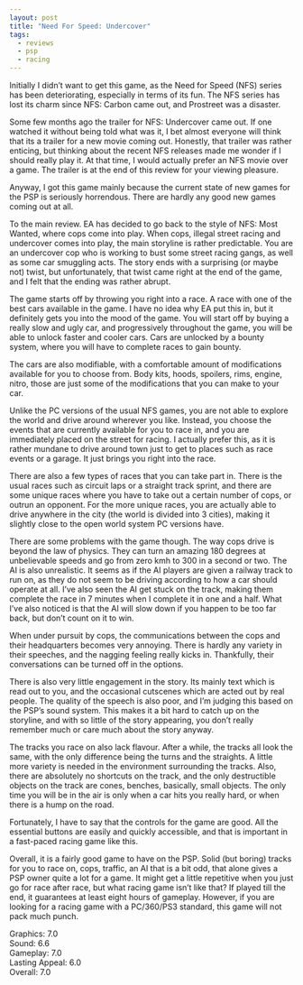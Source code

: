 ```yaml
---
layout: post
title: "Need For Speed: Undercover"
tags:
  - reviews
  - psp
  - racing
---
```


Initially I didn’t want to get this game, as the Need for Speed (NFS) series has been deteriorating, especially in terms of its fun. The NFS series has lost its charm since NFS: Carbon came out, and Prostreet was a disaster.

Some few months ago the trailer for NFS: Undercover came out. If one watched it without being told what was it, I bet almost everyone will think that its a trailer for a new movie coming out. Honestly, that trailer was rather enticing, but thinking about the recent NFS releases made me wonder if I should really play it. At that time, I would actually prefer an NFS movie over a game. The trailer is at the end of this review for your viewing pleasure.

Anyway, I got this game mainly because the current state of new games for the PSP is seriously horrendous. There are hardly any good new games coming out at all.

To the main review. EA has decided to go back to the style of NFS: Most Wanted, where cops come into play. When cops, illegal street racing and undercover comes into play, the main storyline is rather predictable. You are an undercover cop who is working to bust some street racing gangs, as well as some car smuggling acts. The story ends with a surprising (or maybe not) twist, but unfortunately, that twist came right at the end of the game, and I felt that the ending was rather abrupt.

The game starts off by throwing you right into a race. A race with one of the best cars available in the game. I have no idea why EA put this in, but it definitely gets you into the mood of the game. You will start off by buying a really slow and ugly car, and progressively throughout the game, you will be able to unlock faster and cooler cars. Cars are unlocked by a bounty system, where you will have to complete races to gain bounty.

The cars are also modifiable, with a comfortable amount of modifications available for you to choose from. Body kits, hoods, spoilers, rims, engine, nitro, those are just some of the modifications that you can make to your car.

Unlike the PC versions of the usual NFS games, you are not able to explore the world and drive around wherever you like. Instead, you choose the events that are currently available for you to race in, and you are immediately placed on the street for racing. I actually prefer this, as it is rather mundane to drive around town just to get to places such as race events or a garage. It just brings you right into the race.

There are also a few types of races that you can take part in. There is the usual races such as circuit laps or a straight track sprint, and there are some unique races where you have to take out a certain number of cops, or outrun an opponent. For the more unique races, you are actually able to drive anywhere in the city (the world is divided into 3 cities), making it slightly close to the open world system PC versions have.

There are some problems with the game though. The way cops drive is beyond the law of physics. They can turn an amazing 180 degrees at unbelievable speeds and go from zero kmh to 300 in a second or two. The AI is also unrealistic. It seems as if the AI players are given a railway track to run on, as they do not seem to be driving according to how a car should operate at all. I’ve also seen the AI get stuck on the track, making them complete the race in 7 minutes when I complete it in one and a half. What I’ve also noticed is that the AI will slow down if you happen to be too far back, but don’t count on it to win.

When under pursuit by cops, the communications between the cops and their headquarters becomes very annoying. There is hardly any variety in their speeches, and the nagging feeling really kicks in. Thankfully, their conversations can be turned off in the options.

There is also very little engagement in the story. Its mainly text which is read out to you, and the occasional cutscenes which are acted out by real people. The quality of the speech is also poor, and I’m judging this based on the PSP’s sound system. This makes it a bit hard to catch up on the storyline, and with so little of the story appearing, you don’t really remember much or care much about the story anyway.

The tracks you race on also lack flavour. After a while, the tracks all look the same, with the only difference being the turns and the straights. A little more variety is needed in the environment surrounding the tracks. Also, there are absolutely no shortcuts on the track, and the only destructible objects on the track are cones, benches, basically, small objects. The only time you will be in the air is only when a car hits you really hard, or when there is a hump on the road.

Fortunately, I have to say that the controls for the game are good. All the essential buttons are easily and quickly accessible, and that is important in a fast-paced racing game like this.

Overall, it is a fairly good game to have on the PSP. Solid (but boring) tracks for you to race on, cops, traffic, an AI that is a bit odd, that alone gives a PSP owner quite a lot for a game. It might get a little repetitive when you just go for race after race, but what racing game isn’t like that? If played till the end, it guarantees at least eight hours of gameplay. However, if you are looking for a racing game with a PC/360/PS3 standard, this game will not pack much punch.

Graphics: 7.0<br />
Sound: 6.6<br />
Gameplay: 7.0<br />
Lasting Appeal: 6.0<br />
Overall: 7.0